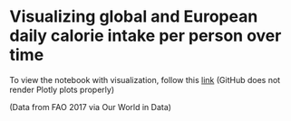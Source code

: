 # Visualizing global and European daily calorie intake per person over time

To view the notebook with visualization, follow this [link](...) (GitHub does not render Plotly plots properly)

(Data from FAO 2017 via Our World in Data)
